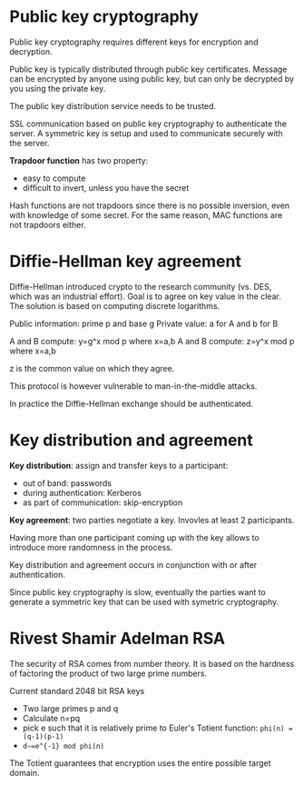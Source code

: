 # Public key cryptography

Public key cryptography requires different keys for encryption and decryption. 

Public key is typically distributed through public key certificates. 
Message can be encrypted by anyone using public key, but can only
be decrypted by you using the private key. 

The public key distribution service needs to be trusted. 

SSL communication based on public key cryptography to authenticate the server.
A symmetric key is setup and used to communicate securely with the server.

**Trapdoor function** has two property: 
* easy to compute
* difficult to invert, unless you have the secret

Hash functions are not trapdoors since there is no possible inversion, even 
with knowledge of some secret. For the same reason, MAC functions are not
trapdoors either.

# Diffie-Hellman key agreement

Diffie-Hellman introduced crypto to the research community (vs. DES, which 
was an industrial effort). Goal is to agree on key value in the clear. 
The solution is based on computing discrete logarithms. 

Public information: prime p and base g
Private value: a for A and b for B

A and B compute: y=g^x mod p where x=a,b
A and B compute: z=y^x mod p where x=a,b

z is the common value on which they agree. 

This protocol is however vulnerable to man-in-the-middle attacks.

In practice the Diffie-Hellman exchange should be authenticated. 

# Key distribution and agreement

**Key distribution**: assign and transfer keys to a participant:
* out of band: passwords
* during authentication: Kerberos
* as part of communication: skip-encryption

**Key agreement**: two parties negotiate a key. Invovles at least 
2 participants. 

Having more than one participant coming up with the key allows to 
introduce more randomness in the process. 

Key distribution and agreement occurs in conjunction with or after
authentication.

Since public key cryptography is slow, eventually the parties
want to generate a symmetric key that can be used with symetric
cryptography. 

# Rivest Shamir Adelman RSA

The security of RSA comes from number theory. It is based on the 
hardness of factoring the product of two large prime numbers. 

Current standard 2048 bit RSA keys

* Two large primes p and q
* Calculate n=pq
* pick e such that it is relatively prime to Euler's Totient function: `phi(n) = (q-1)(p-1)`
* `d~=e^{-1} mod phi(n)`

The Totient guarantees that encryption uses the entire possible 
target domain.

